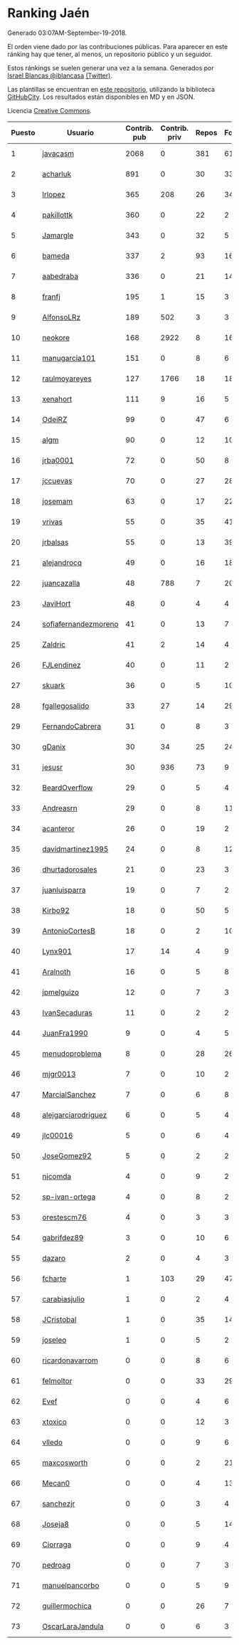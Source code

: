 # Ranking Jaén

Generado 03:07AM-September-19-2018.

El orden viene dado por las contribuciones públicas. Para aparecer en este ránking hay que tener, al menos, un repositorio público y un seguidor.

Estos ránkings se suelen generar una vez a la semana. Generados por [Israel Blancas @iblancasa](https://github.com/iblancasa/) [(Twitter)](https://twitter.com/iblancasa).

Las plantillas se encuentran en [este repositorio](https://github.com/iblancasa/GH-Spanish-Ranking), utilizando la biblioteca [GitHubCity](https://github.com/iblancasa/GitHubCity). Los resultados están disponibles en MD y en JSON.

Licencia [Creative Commons](https://creativecommons.org/licenses/by/4.0/).

| Puesto   |  Usuario  | Contrib. pub | Contrib. priv |Repos| Followers | Desde |  Avatar  |
|----------|-----------|--------------|---------------|-----|-----------|-------|----------|
|1|[javacasm](https://github.com/javacasm)|2068|0|381|61|2013-03-12|![javacasm]()|
|2|[acharluk](https://github.com/acharluk)|891|0|30|33|2013-08-03|![acharluk]()|
|3|[lrlopez](https://github.com/lrlopez)|365|208|26|34|2011-01-04|![lrlopez]()|
|4|[pakillottk](https://github.com/pakillottk)|360|0|22|2|2013-11-12|![pakillottk]()|
|5|[Jamargle](https://github.com/Jamargle)|343|0|32|5|2015-03-24|![Jamargle]()|
|6|[bameda](https://github.com/bameda)|337|2|93|162|2011-06-26|![bameda]()|
|7|[aabedraba](https://github.com/aabedraba)|336|0|21|14|2017-04-19|![aabedraba]()|
|8|[franfj](https://github.com/franfj)|195|1|15|3|2014-10-13|![franfj]()|
|9|[AlfonsoLRz](https://github.com/AlfonsoLRz)|189|502|3|3|2016-10-02|![AlfonsoLRz]()|
|10|[neokore](https://github.com/neokore)|168|2922|8|16|2011-07-25|![neokore]()|
|11|[manugarcia101](https://github.com/manugarcia101)|151|0|8|6|2017-09-22|![manugarcia101]()|
|12|[raulmoyareyes](https://github.com/raulmoyareyes)|127|1766|18|18|2012-08-04|![raulmoyareyes]()|
|13|[xenahort](https://github.com/xenahort)|111|9|16|5|2016-03-30|![xenahort]()|
|14|[OdeiRZ](https://github.com/OdeiRZ)|99|0|47|6|2014-10-01|![OdeiRZ]()|
|15|[algm](https://github.com/algm)|90|0|12|10|2009-10-29|![algm]()|
|16|[jrba0001](https://github.com/jrba0001)|72|0|50|8|2016-07-17|![jrba0001]()|
|17|[jccuevas](https://github.com/jccuevas)|70|0|27|28|2013-04-10|![jccuevas]()|
|18|[josemam](https://github.com/josemam)|63|0|17|22|2015-03-14|![josemam]()|
|19|[vrivas](https://github.com/vrivas)|55|0|35|41|2012-12-14|![vrivas]()|
|20|[jrbalsas](https://github.com/jrbalsas)|55|0|13|39|2010-08-07|![jrbalsas]()|
|21|[alejandrocq](https://github.com/alejandrocq)|49|0|16|18|2010-05-20|![alejandrocq]()|
|22|[juancazalla](https://github.com/juancazalla)|48|788|7|20|2015-03-24|![juancazalla]()|
|23|[JaviHort](https://github.com/JaviHort)|48|0|4|4|2018-01-04|![JaviHort]()|
|24|[sofiafernandezmoreno](https://github.com/sofiafernandezmoreno)|41|0|13|7|2014-11-21|![sofiafernandezmoreno]()|
|25|[Zaldric](https://github.com/Zaldric)|41|2|14|4|2016-03-29|![Zaldric]()|
|26|[FJLendinez](https://github.com/FJLendinez)|40|0|11|2|2016-04-25|![FJLendinez]()|
|27|[skuark](https://github.com/skuark)|36|0|5|10|2010-10-26|![skuark]()|
|28|[fgallegosalido](https://github.com/fgallegosalido)|33|27|14|29|2015-03-24|![fgallegosalido]()|
|29|[FernandoCabrera](https://github.com/FernandoCabrera)|31|0|8|3|2017-09-13|![FernandoCabrera]()|
|30|[gDanix](https://github.com/gDanix)|30|34|25|24|2011-10-10|![gDanix]()|
|31|[jesusr](https://github.com/jesusr)|30|936|73|9|2011-12-11|![jesusr]()|
|32|[BeardOverflow](https://github.com/BeardOverflow)|29|0|5|4|2013-04-13|![BeardOverflow]()|
|33|[Andreasrn](https://github.com/Andreasrn)|29|0|8|11|2016-03-31|![Andreasrn]()|
|34|[acanteror](https://github.com/acanteror)|26|0|19|2|2016-03-15|![acanteror]()|
|35|[davidmartinez1995](https://github.com/davidmartinez1995)|24|0|8|12|2015-11-11|![davidmartinez1995]()|
|36|[dhurtadorosales](https://github.com/dhurtadorosales)|21|0|23|3|2016-09-19|![dhurtadorosales]()|
|37|[juanluisparra](https://github.com/juanluisparra)|19|0|7|2|2016-09-19|![juanluisparra]()|
|38|[Kirbo92](https://github.com/Kirbo92)|18|0|50|5|2011-01-12|![Kirbo92]()|
|39|[AntonioCortesB](https://github.com/AntonioCortesB)|18|0|2|10|2016-09-15|![AntonioCortesB]()|
|40|[Lynx901](https://github.com/Lynx901)|17|14|4|9|2014-11-11|![Lynx901]()|
|41|[Aralnoth](https://github.com/Aralnoth)|16|0|5|8|2011-04-06|![Aralnoth]()|
|42|[jpmelguizo](https://github.com/jpmelguizo)|12|0|7|3|2013-01-29|![jpmelguizo]()|
|43|[IvanSecaduras](https://github.com/IvanSecaduras)|11|0|2|2|2015-09-25|![IvanSecaduras]()|
|44|[JuanFra1990](https://github.com/JuanFra1990)|9|0|4|5|2015-10-22|![JuanFra1990]()|
|45|[menudoproblema](https://github.com/menudoproblema)|8|0|28|26|2011-08-12|![menudoproblema]()|
|46|[mjgr0013](https://github.com/mjgr0013)|7|0|10|2|2014-10-01|![mjgr0013]()|
|47|[MarcialSanchez](https://github.com/MarcialSanchez)|7|0|6|8|2015-10-03|![MarcialSanchez]()|
|48|[alejgarciarodriguez](https://github.com/alejgarciarodriguez)|6|0|5|4|2015-12-19|![alejgarciarodriguez]()|
|49|[jlc00016](https://github.com/jlc00016)|5|0|6|4|2015-06-05|![jlc00016]()|
|50|[JoseGomez92](https://github.com/JoseGomez92)|5|0|2|2|2016-05-21|![JoseGomez92]()|
|51|[nicomda](https://github.com/nicomda)|4|0|9|2|2013-06-13|![nicomda]()|
|52|[sp-ivan-ortega](https://github.com/sp-ivan-ortega)|4|0|8|2|2016-02-22|![sp-ivan-ortega]()|
|53|[orestescm76](https://github.com/orestescm76)|4|0|3|3|2016-09-04|![orestescm76]()|
|54|[gabrifdez89](https://github.com/gabrifdez89)|3|0|10|6|2013-02-26|![gabrifdez89]()|
|55|[dazaro](https://github.com/dazaro)|2|0|4|3|2014-10-08|![dazaro]()|
|56|[fcharte](https://github.com/fcharte)|1|103|29|47|2014-08-05|![fcharte]()|
|57|[carabiasjulio](https://github.com/carabiasjulio)|1|0|2|4|2013-10-15|![carabiasjulio]()|
|58|[JCristobal](https://github.com/JCristobal)|1|0|35|14|2014-09-23|![JCristobal]()|
|59|[joseleo](https://github.com/joseleo)|1|0|5|2|2015-03-19|![joseleo]()|
|60|[ricardonavarrom](https://github.com/ricardonavarrom)|0|0|8|6|2012-11-20|![ricardonavarrom]()|
|61|[felmoltor](https://github.com/felmoltor)|0|0|33|29|2011-06-13|![felmoltor]()|
|62|[Evef](https://github.com/Evef)|0|0|4|6|2012-12-15|![Evef]()|
|63|[xtoxico](https://github.com/xtoxico)|0|0|12|3|2012-08-07|![xtoxico]()|
|64|[vlledo](https://github.com/vlledo)|0|0|9|6|2011-03-28|![vlledo]()|
|65|[maxcosworth](https://github.com/maxcosworth)|0|0|2|21|2010-09-06|![maxcosworth]()|
|66|[Mecan0](https://github.com/Mecan0)|0|0|4|13|2013-06-11|![Mecan0]()|
|67|[sanchezjr](https://github.com/sanchezjr)|0|0|3|4|2013-12-17|![sanchezjr]()|
|68|[Joseja8](https://github.com/Joseja8)|0|0|5|14|2014-07-12|![Joseja8]()|
|69|[Ciorraga](https://github.com/Ciorraga)|0|0|9|4|2013-11-08|![Ciorraga]()|
|70|[pedroag](https://github.com/pedroag)|0|0|7|3|2013-09-23|![pedroag]()|
|71|[manuelpancorbo](https://github.com/manuelpancorbo)|0|0|5|9|2014-11-04|![manuelpancorbo]()|
|72|[guillermochica](https://github.com/guillermochica)|0|0|26|7|2014-10-20|![guillermochica]()|
|73|[OscarLaraJandula](https://github.com/OscarLaraJandula)|0|0|6|3|2016-09-19|![OscarLaraJandula]()|
